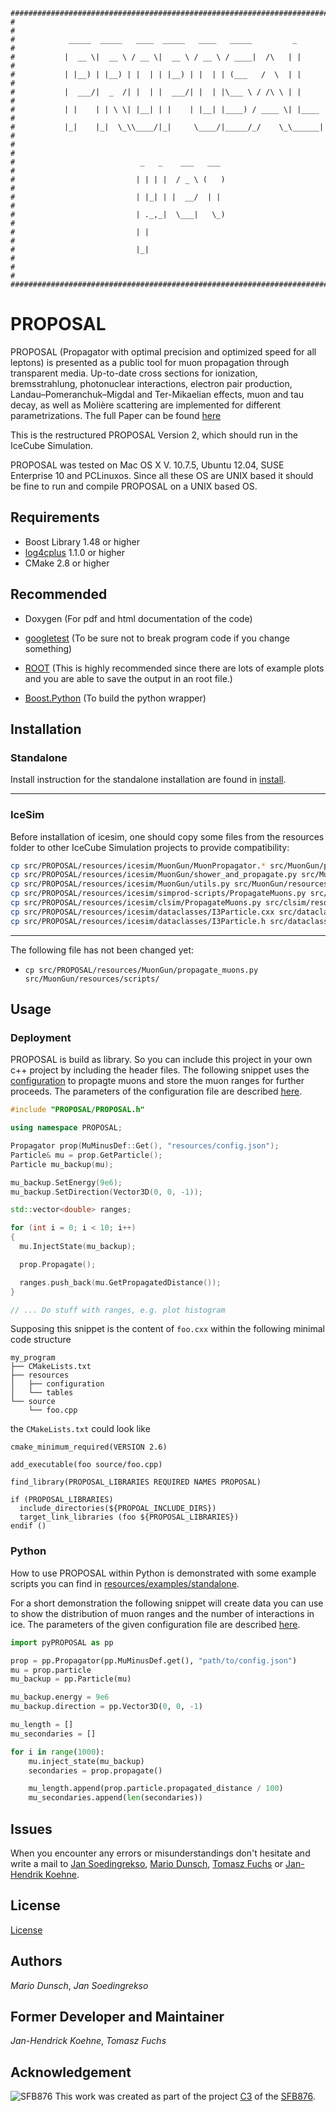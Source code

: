 ```
###############################################################################
#                                                                             #
#            _____  _____   ____  _____   ____   _____         _              #
#           |  __ \|  __ \ / __ \|  __ \ / __ \ / ____|  /\   | |             #
#           | |__) | |__) | |  | | |__) | |  | | (___   /  \  | |             #
#           |  ___/|  _  /| |  | |  ___/| |  | |\___ \ / /\ \ | |             #
#           | |    | | \ \| |__| | |    | |__| |____) / ____ \| |____         #
#           |_|    |_|  \_\\____/|_|     \____/|_____/_/    \_\______|        #
#                                                                             #
#                            _   _    ___   ___                               #
#                           | | | |  / _ \ (   )                              #
#                           | |_| | |  __/  | |                               #
#                           | ._,_|  \___|   \_)                              #
#                           | |                                               #
#                           |_|                                               #
#                                                                             #
###############################################################################
```


# PROPOSAL #

PROPOSAL (Propagator with optimal precision and optimized speed for all
leptons) is presented as a public tool for muon propagation through transparent
media. Up-to-date cross sections for ionization, bremsstrahlung, photonuclear
interactions, electron pair production, Landau–Pomeranchuk–Migdal and
Ter-Mikaelian effects, muon and tau decay, as well as Molière scattering are
implemented for different parametrizations.
The full Paper can be found
[here](http://www.sciencedirect.com/science/article/pii/S0010465513001355)

This is the restructured PROPOSAL Version 2, which should run in the IceCube Simulation.

PROPOSAL was tested on Mac OS X V. 10.7.5, Ubuntu 12.04, SUSE Enterprise 10 and PCLinuxos. Since
all these OS are UNIX based it should be fine to run and compile PROPOSAL on a UNIX based OS.

## Requirements ##

- Boost Library 1.48 or higher
- [log4cplus](https://github.com/log4cplus/log4cplus) 1.1.0 or higher
- CMake 2.8 or higher

## Recommended ##

- Doxygen (For pdf and html documentation of the code)
- [googletest](https://github.com/google/googletest)
  (To be sure not to break program code if you change something)

- [ROOT](https://root.cern.ch/)
  (This is highly recommended since there are lots of example plots and you are able to save the output in an root file.)
- [Boost.Python](http://www.boost.org/doc/libs/1_64_0/libs/python/doc/html/index.html)
  (To build the python wrapper)

## Installation ##

### Standalone ###

Install instruction for the standalone installation
are found in [install](INSTALL.md).

---

### IceSim ###

Before installation of icesim, one should copy some files from the
resources folder to other IceCube Simulation projects to provide compatibility:

```sh
cp src/PROPOSAL/resources/icesim/MuonGun/MuonPropagator.* src/MuonGun/private/MuonGun/
cp src/PROPOSAL/resources/icesim/MuonGun/shower_and_propagate.py src/MuonGun/resources/scripts/
cp src/PROPOSAL/resources/icesim/MuonGun/utils.py src/MuonGun/resources/scripts/
cp src/PROPOSAL/resources/icesim/simprod-scripts/PropagateMuons.py src/simprod-scripts/python/segments/
cp src/PROPOSAL/resources/icesim/clsim/PropagateMuons.py src/clsim/resources/scripts/photonPaths/
cp src/PROPOSAL/resources/icesim/dataclasses/I3Particle.cxx src/dataclasses/private/dataclasses/physics/
cp src/PROPOSAL/resources/icesim/dataclasses/I3Particle.h src/dataclasses/public/dataclasses/physics/
```
---

The following file has not been changed yet:


* `cp src/PROPOSAL/resources/MuonGun/propagate_muons.py src/MuonGun/resources/scripts/`


## Usage ##

### Deployment ###

PROPOSAL is build as library. So you can include this project in your own
c++ project by including the header files. The following snippet uses the
[configuration](resources/config.json) to propagte muons and
store the muon ranges for further proceeds.
The parameters of the configuration file are described
[here](resources/config_docu.md).

```c++
#include "PROPOSAL/PROPOSAL.h"

using namespace PROPOSAL;

Propagator prop(MuMinusDef::Get(), "resources/config.json");
Particle& mu = prop.GetParticle();
Particle mu_backup(mu);

mu_backup.SetEnergy(9e6);
mu_backup.SetDirection(Vector3D(0, 0, -1));

std::vector<double> ranges;

for (int i = 0; i < 10; i++)
{
  mu.InjectState(mu_backup);

  prop.Propagate();

  ranges.push_back(mu.GetPropagatedDistance());
}

// ... Do stuff with ranges, e.g. plot histogram

```

Supposing this snippet is the content of `foo.cxx` within the
following minimal code structure

    my_program
    ├── CMakeLists.txt
    ├── resources
    │   ├── configuration
    │   └── tables
    └── source
        └── foo.cpp

the `CMakeLists.txt` could look like

```
cmake_minimum_required(VERSION 2.6)

add_executable(foo source/foo.cpp)

find_library(PROPOSAL_LIBRARIES REQUIRED NAMES PROPOSAL)

if (PROPOSAL_LIBRARIES)
  include_directories(${PROPOAL_INCLUDE_DIRS})
  target_link_libraries (foo ${PROPOSAL_LIBRARIES})
endif ()
```

### Python ###

How to use PROPOSAL within Python is demonstrated with some example
scripts you can find in
[resources/examples/standalone](resources/examples/standalone).

For a short demonstration the following snippet will create data you can use to
show the distribution of muon ranges and the number of interactions in ice.
The parameters of the given configuration file are described
[here](resources/config_docu.md).

```python
import pyPROPOSAL as pp

prop = pp.Propagator(pp.MuMinusDef.get(), "path/to/config.json")
mu = prop.particle
mu_backup = pp.Particle(mu)

mu_backup.energy = 9e6
mu_backup.direction = pp.Vector3D(0, 0, -1)

mu_length = []
mu_secondaries = []

for i in range(1000):
    mu.inject_state(mu_backup)
    secondaries = prop.propagate()

    mu_length.append(prop.particle.propagated_distance / 100)
    mu_secondaries.append(len(secondaries))
```


## Issues ##

When you encounter any errors or misunderstandings don't hesitate and write a mail to
[Jan Soedingrekso](mailto:jan.soedingrekso@tu-dortmund.de),
[Mario Dunsch](mailto:mario.dunsch@tu-dortmund.de),
[Tomasz Fuchs](mailto:Tomasz.Fuchs@tu-dortmund.de) or
[Jan-Hendrik Koehne](mailto:Jan-Hendrik.Koehne@tu-dortmund.de).

## License ##

[License](LICENSE.md)

## Authors ##

*Mario Dunsch*, *Jan Soedingrekso*

## Former Developer and Maintainer ##

*Jan-Hendrick Koehne*, *Tomasz Fuchs*

## Acknowledgement ##

![SFB876](https://raw.githubusercontent.com/wiki/tudo-astroparticlephysics/Cor-PlusPlus/images/sfb876.png)
This work was created as part of the project [C3](http://sfb876.tu-dortmund.de/SPP/sfb876-c3.html) of the [SFB876](http://sfb876.tu-dortmund.de/index.html).
